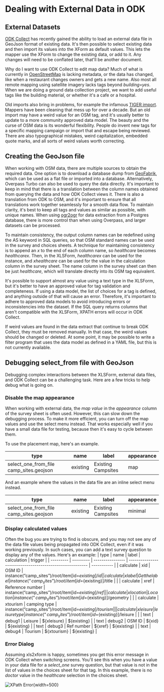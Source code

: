 # Dealing with External Data in ODK

## External Datasets

[ODK Collect](https://www.getodk.org) has recently gained the ability
to load an external data file in GeoJson format of existing data. It's
then possible to select existing data and then import its values into
the XForm as default values. This lets the mapper use the XForm to
change the existing data, or add to it. Any changes will need to be
conflated later, that'll be another document.

Why do I want to use ODK Collect to edit map data? Much of what is
currently in [OpenStreetMap](https:www.openstreetmap.org) is lacking
metadata, or the data has changed, like when a restaurant changes
owners and gets a new name. Also most all remote mapping using
satellite imagery lacks tags beyond _building=yes_. When we are doing
a ground data collection project, we want to add useful tags like the
building material, or whether it's a cafe or a hospital.

Old imports also bring in problems, for example the infamous [TIGER
import](https://wiki.openstreetmap.org/wiki/TIGER). Mappers have been
cleaning that mess up for over a decade. But an old import may have a
weird value for an OSM tag, and it's usually better to update to a
more community approved data model. The beauty and the curse of OSM
data is its wonderful flexibility. People do invent new tags for a
specific mapping campaign or import that and escape being reviewed.
There are also typographical mistakes, weird capitalization, embedded
quote marks, and all sorts of weird values worth correcting.

## Creating the GeoJson file

When working with OSM data, there are multiple sources to obtain the required data. One option is to download a database dump from [GeoFabrik](http://download.geofabrik.de/index.html), which can be used as a flat file or imported into a database. Alternatively, Overpass Turbo can also be used to query the data directly. It's important to keep in mind that there is a translation between the column names obtained from querying the data and how ODK Collect views it. There is also a translation from ODK to OSM, and it's important to ensure that all translations work together seamlessly for a smooth data flow. To maintain clarity, it's best to keep all tags and values as similar as possible, with unique names. When using [ogr2ogr](https://gdal.org/programs/ogr2ogr.html) for data extraction from a Postgres database, there is more control than when using Overpass, and larger datasets can be processed.

To maintain consistency, the output column names can be redefined using the AS keyword in SQL queries, so that OSM standard names can be used in the survey and choices sheets. A technique for maintaining consistency is to append an _x_ to the end of each column name, so _healthcare_ becomes _healthcarex_. Then, in the XLSForm, _healthcarex_ can be used for the instance, and _xhealthcare_ can be used for the value in the calculation column in the survey sheet. The name column in the survey sheet can then be just _healthcare_, which will translate directly into its OSM tag equivalent.

It's possible to support almost any value using a text type in the XLSForm, but it's better to have an approved value for tag validation and completeness. If using a data model, the list of choices for a tag is defined, and anything outside of that will cause an error. Therefore, it's important to adhere to approved data models to avoid introducing errors or inconsistencies into the dataset. If the SQL query returns columns that aren't compatible with the XLSForm, XPATH errors will occur in ODK Collect.

If weird values are found in the data extract that continue to break ODK Collect, they must be removed manually. In that case, the weird values should be changed or deleted. At some point, it may be possible to write a filter program that uses the data model as defined in a YAML file, but this is not currently available.

## Debugging select_from file with GeoJson

Debugging complex interactions between the XLSForm, external data files, and ODK Collect can be a challenging task. Here are a few tricks to help debug what is going
on.

### Disable the map appearance

When working with external data, the _map value_ in the _appearance_ column of the survey sheet is often used. However, this can slow down the debugging process. To make it more efficient, you can turn off the map values and use the select menu instead. That works especially well
if you have a small data file for testing, because then it's easy to
cycle between them.

To use the placement map, here's an example.

| type                                    | name     | label              | appearance |
| --------------------------------------- | -------- | ------------------ | ---------- |
| select_one_from_file camp_sites.geojson | existing | Existing Campsites | map        |

And an example where the values in the data file are an inline select
menu instead.

| type                                    | name     | label              | appearance |
| --------------------------------------- | -------- | ------------------ | ---------- |
| select_one_from_file camp_sites.geojson | existing | Existing Campsites | minimal    |

### Display calculated values

Often the bug you are trying to find is obscure, and you may not see any of the data file values being propagated into ODK Collect, even if it was working previously. In such cases, you can add a text survey question to display any of the values. Here's an example: 
| type      | name      | label            | calculation                                               | trigger     |
| --------- | --------- | ---------------- | --------------------------------------------------------- | ----------- |
| calculate | xid       | OSM ID           | instance(“camp_sites”)/root/item[id=${existing}]/id       |
| calculate | xlabel    | Get the label    | instance(“camp_sites”)/root/item[id=${existing}]/title    |             |
| calculate | xref      | Reference number | instance(“camp_sites”)/root/item[id=${existing}]/ref      |             |
| calculate | xlocation | Location         | instance(“camp_sites”)/root/item[id=${existing}]/geometry |             |
| calculate | xtourism  | camping type     | instance(“camp_sites”)/root/item[id=${existing}]/tourism  |             |
| calculate | xleisure  | leisure type     | instance(“camp_sites”)/root/item[id=${existing}]/leisure  |             |
| text      | debug1    | Leisure          | ${xleisure}                                               | ${existing} |
| text      | debug2    | OSM ID           | ${xid}                                                    | ${existing} |
| text      | debug3    | Ref number       | ${xref}                                                   | ${existing} |
| text      | debug4    | Tourism          | ${xtourism}                                               | ${existing} |

### Error Dialog

Assuming xls2xform is happy, sometimes you get this error message in
ODK Collect when switching screens. You'll see this when you have a
value in your data file for a _select_one_ survey question, but that
value is not in the list of values in the choices sheet for that tag. In
this example, there is no _doctor_ value in the _healthcare_
selection in the choices sheet.

![XPath Error](xlsimages/image1.jpg){width=500}
